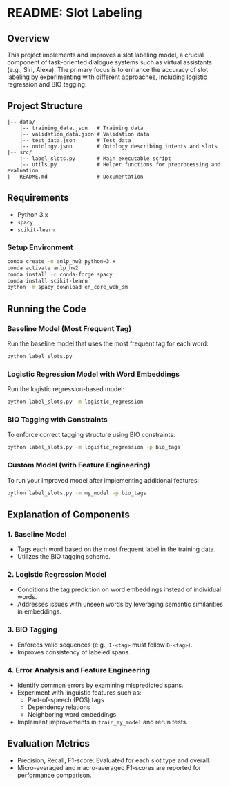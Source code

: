 # README: Slot Labeling 

## Overview
This project implements and improves a slot labeling model, a crucial component of task-oriented dialogue systems such as virtual assistants (e.g., Siri, Alexa). The primary focus is to enhance the accuracy of slot labeling by experimenting with different approaches, including logistic regression and BIO tagging.

## Project Structure
```
|-- data/
    |-- training_data.json   # Training data
    |-- validation_data.json # Validation data
    |-- test_data.json       # Test data
    |-- ontology.json        # Ontology describing intents and slots
|-- src/
    |-- label_slots.py       # Main executable script
    |-- utils.py             # Helper functions for preprocessing and evaluation
|-- README.md                # Documentation
```

## Requirements
- Python 3.x
- `spacy`
- `scikit-learn`

### Setup Environment
```bash
conda create -n anlp_hw2 python=3.x
conda activate anlp_hw2
conda install -c conda-forge spacy
conda install scikit-learn
python -m spacy download en_core_web_sm
```

## Running the Code

### Baseline Model (Most Frequent Tag)
Run the baseline model that uses the most frequent tag for each word:
```bash
python label_slots.py
```

### Logistic Regression Model with Word Embeddings
Run the logistic regression-based model:
```bash
python label_slots.py -m logistic_regression
```

### BIO Tagging with Constraints
To enforce correct tagging structure using BIO constraints:
```bash
python label_slots.py -m logistic_regression -p bio_tags
```

### Custom Model (with Feature Engineering)
To run your improved model after implementing additional features:
```bash
python label_slots.py -m my_model -p bio_tags
```

## Explanation of Components

### 1. Baseline Model
- Tags each word based on the most frequent label in the training data.
- Utilizes the BIO tagging scheme.

### 2. Logistic Regression Model
- Conditions the tag prediction on word embeddings instead of individual words.
- Addresses issues with unseen words by leveraging semantic similarities in embeddings.

### 3. BIO Tagging
- Enforces valid sequences (e.g., `I-<tag>` must follow `B-<tag>`).
- Improves consistency of labeled spans.

### 4. Error Analysis and Feature Engineering
- Identify common errors by examining mispredicted spans.
- Experiment with linguistic features such as:
  - Part-of-speech (POS) tags
  - Dependency relations
  - Neighboring word embeddings
- Implement improvements in `train_my_model` and rerun tests.

## Evaluation Metrics
- Precision, Recall, F1-score: Evaluated for each slot type and overall.
- Micro-averaged and macro-averaged F1-scores are reported for performance comparison.
